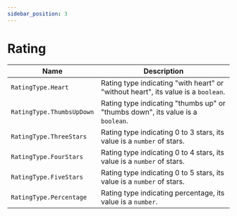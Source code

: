 ```yaml
---
sidebar_position: 3
---
```


# Rating

| Name | Description |
|------|-------------|
| `RatingType.Heart`        | Rating type indicating "with heart" or "without heart", its value is a `boolean`. |
| `RatingType.ThumbsUpDown` | Rating type indicating "thumbs up" or "thumbs down", its value is a `boolean`. |
| `RatingType.ThreeStars`   | Rating type indicating 0 to 3 stars, its value is a `number` of stars. |
| `RatingType.FourStars`    | Rating type indicating 0 to 4 stars, its value is a `number` of stars. |
| `RatingType.FiveStars`    | Rating type indicating 0 to 5 stars, its value is a `number` of stars. |
| `RatingType.Percentage`   | Rating type indicating percentage, its value is a `number`. |
